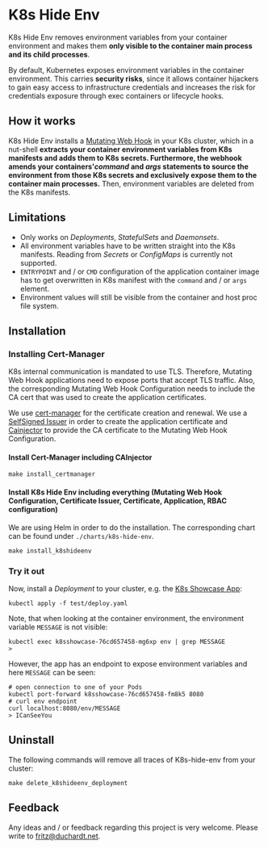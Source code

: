 # K8s Hide Env

K8s Hide Env removes environment variables from your container environment and makes them  **only visible to the container main process and its child processes**.

By default, Kubernetes exposes environment variables in the container environment. This carries **security risks**, since it allows container hijackers to gain easy access to infrastructure credentials and increases the risk for credentials exposure through exec containers or lifecycle hooks.

## How it works

K8s Hide Env installs a [Mutating Web Hook](https://kubernetes.io/blog/2019/03/21/a-guide-to-kubernetes-admission-controllers/) in your K8s cluster, which in a nut-shell **extracts your container environment variables from K8s manifests and adds them to K8s secrets. Furthermore, the webhook amends your containers'*command* and *args* statements to source the environment from those K8s secrets and exclusively expose them to the container main processes.** Then, environment variables are deleted from the K8s manifests.

## Limitations

- Only works on *Deployments*, *StatefulSets* and *Daemonsets*.
- All environment variables have to be written straight into the K8s manifests. Reading from *Secrets* or *ConfigMaps* is currently not supported.
- `ENTRYPOINT` and / or `CMD` configuration of the application container image has to get overwritten in K8s manifest with the `command` and / or `args` element.
- Environment values will still be visible from the container and host proc file system.

## Installation

### Installing Cert-Manager

K8s internal communication is mandated to use TLS. Therefore, Mutating Web Hook applications need to expose ports that accept TLS traffic. Also, the corresponding Mutating Web Hook Configuration needs to include the CA cert that was used to create the application certificates.

We use [cert-manager](https://cert-manager.io/) for the certificate creation and renewal. We use a [SelfSigned Issuer](https://cert-manager.io/docs/configuration/selfsigned/) in order to create the application certificate and [Cainjector](https://cert-manager.io/docs/concepts/ca-injector/) to provide the CA certificate to the Mutating Web Hook Configuration.

#### Install Cert-Manager including CAInjector
```shell
make install_certmanager
```

#### Install K8s Hide Env including everything (Mutating Web Hook Configuration, Certificate Issuer, Certificate, Application, RBAC configuration)

We are using Helm in order to do the installation. The corresponding chart can be found under `./charts/k8s-hide-env`.

```shell
make install_k8shideenv
```

### Try it out

Now, install a *Deployment* to your cluster, e.g. the [K8s Showcase App](https://github.com/fritzduchardt/k8s-showcase-application):
```shell
kubectl apply -f test/deploy.yaml
```
Note, that when looking at the container environment, the environment variable `MESSAGE` is not visible:
```shell
kubectl exec k8sshowcase-76cd657458-mg6xp env | grep MESSAGE
> 
```
However, the app has an endpoint to expose environment variables and here `MESSAGE` can be seen:
```
# open connection to one of your Pods
kubectl port-forward k8sshowcase-76cd657458-fm8k5 8080
# curl env endpoint
curl localhost:8080/env/MESSAGE
> ICanSeeYou
```
## Uninstall

The following commands will remove all traces of K8s-hide-env from your cluster: 

```
make delete_k8shideenv_deployment
```

## Feedback

Any ideas and / or feedback regarding this project is very welcome. Please write to [fritz@duchardt.net](mailto:fritz@duchardt.net).
